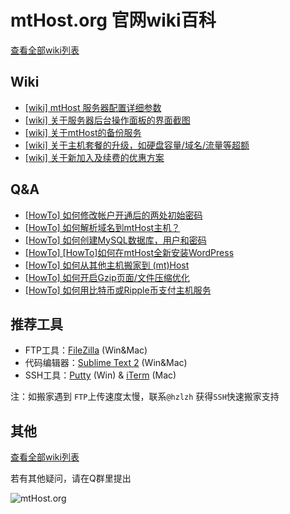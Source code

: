 # mtHost.org 官网wiki百科

[查看全部wiki列表](https://github.com/hzlzh/mtHost.org/issues?state=open)

## Wiki

* [\[wiki\] mtHost 服务器配置详细参数 ](https://github.com/hzlzh/mtHost.org/issues/1)
* [\[wiki\] 关于服务器后台操作面板的界面截图](https://github.com/hzlzh/mtHost.org/issues/7)
* [\[wiki\] 关于mtHost的备份服务](https://github.com/hzlzh/mtHost.org/issues/2)
* [\[wiki\] 关于主机套餐的升级，如硬盘容量/域名/流量等超额](https://github.com/hzlzh/mtHost.org/issues/8)
*  [\[wiki\] 关于新加入及续费的优惠方案](https://github.com/hzlzh/mtHost.org/issues/9)

## Q&A

* [\[HowTo\] 如何修改帐户开通后的两处初始密码](https://github.com/hzlzh/mtHost.org/issues/4)
* [\[HowTo\] 如何解析域名到mtHost主机？](https://github.com/hzlzh/mtHost.org/issues/6)
* [\[HowTo\] 如何创建MySQL数据库，用户和密码](https://github.com/hzlzh/mtHost.org/issues/5)
* [\[HowTo\] [HowTo]如何在mtHost全新安装WordPress](https://github.com/hzlzh/mtHost.org/issues/12)
* [\[HowTo\] 如何从其他主机搬家到 (mt)Host](https://github.com/hzlzh/mtHost.org/issues/10)
* [\[HowTo\] 如何开启Gzip页面/文件压缩优化](https://github.com/hzlzh/mtHost.org/issues/3)
* [\[HowTo\] 如何用比特币或Ripple币支付主机服务](https://github.com/hzlzh/mtHost.org/issues/11)

## 推荐工具


* FTP工具：[FileZilla](https://filezilla-project.org/) (Win&Mac) 
* 代码编辑器：[Sublime Text 2](http://www.sublimetext.com/2) (Win&Mac)
* SSH工具：[Putty](http://www.putty.org/) (Win) & [iTerm](http://www.iterm2.com/) (Mac)

注：如搬家遇到 `FTP`上传速度太慢，联系`@hzlzh` 获得`SSH`快速搬家支持

## 其他

[查看全部wiki列表](https://github.com/hzlzh/mtHost.org/issues?state=open)

若有其他疑问，请在Q群里提出

![mtHost.org](https://zlz.im/wp-content/themes/dot-b-child/images/MediaTemple.png)
